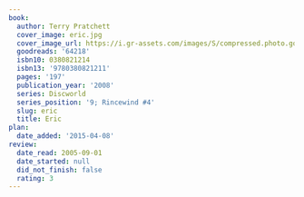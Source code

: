 ```yaml
---
book:
  author: Terry Pratchett
  cover_image: eric.jpg
  cover_image_url: https://i.gr-assets.com/images/S/compressed.photo.goodreads.com/books/1377865202l/64218._SY160_.jpg
  goodreads: '64218'
  isbn10: 0380821214
  isbn13: '9780380821211'
  pages: '197'
  publication_year: '2008'
  series: Discworld
  series_position: '9; Rincewind #4'
  slug: eric
  title: Eric
plan:
  date_added: '2015-04-08'
review:
  date_read: 2005-09-01
  date_started: null
  did_not_finish: false
  rating: 3
---
```

